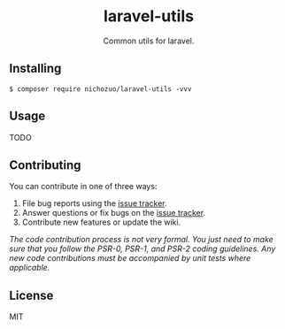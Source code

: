 <h1 align="center"> laravel-utils </h1>

<p align="center"> Common utils for laravel.</p>


## Installing

```shell
$ composer require nichozuo/laravel-utils -vvv
```

## Usage

TODO

## Contributing

You can contribute in one of three ways:

1. File bug reports using the [issue tracker](https://github.com/nichozuo/laravel-utils/issues).
2. Answer questions or fix bugs on the [issue tracker](https://github.com/nichozuo/laravel-utils/issues).
3. Contribute new features or update the wiki.

_The code contribution process is not very formal. You just need to make sure that you follow the PSR-0, PSR-1, and PSR-2 coding guidelines. Any new code contributions must be accompanied by unit tests where applicable._

## License

MIT